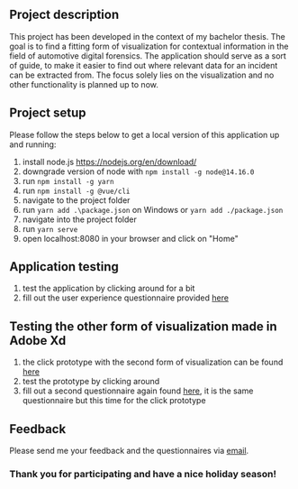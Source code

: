 ## Project description

This project has been developed in the context of my bachelor thesis. The goal is to find a fitting form of visualization for contextual information in the field of automotive digital forensics. The application should serve as a sort of guide, to make it easier to find out where relevant data for an incident can be extracted from. 
The focus solely lies on the visualization and no other functionality is planned up to now. 

## Project setup

Please follow the steps below to get a local version of this application up and running:

1. install node.js https://nodejs.org/en/download/
2. downgrade version of node with `npm install -g node@14.16.0`
3. run `npm install -g yarn`
4. run `npm install -g @vue/cli`
5. navigate to the project folder
6. run `yarn add .\package.json` on Windows or `yarn add ./package.json`
7. navigate into the project folder
8. run `yarn serve`
9. open localhost:8080 in your browser and click on "Home"

## Application testing

1. test the application by clicking around for a bit
2. fill out the user experience questionnaire provided [here](https://github.com/JulianGaensbauer/datatype_visualization_3/tree/master/Questionnaire)

## Testing the other form of visualization made in Adobe Xd

1. the click prototype with the second form of visualization can be found [here](https://xd.adobe.com/view/07e0e2ef-ee36-4742-8791-a904592eecc7-52b3/?fullscreen&hints=off) 
2. test the prototype by clicking around
3. fill out a second questionnaire again found [here](https://github.com/JulianGaensbauer/datatype_visualization_3/tree/master/Questionnaire), it is the same questionnaire but this time for the click prototype

## Feedback

Please send me your feedback and the questionnaires via [email](mailto:julian.gaensbauer@outlook.de).

### Thank you for participating and have a nice holiday season! 
